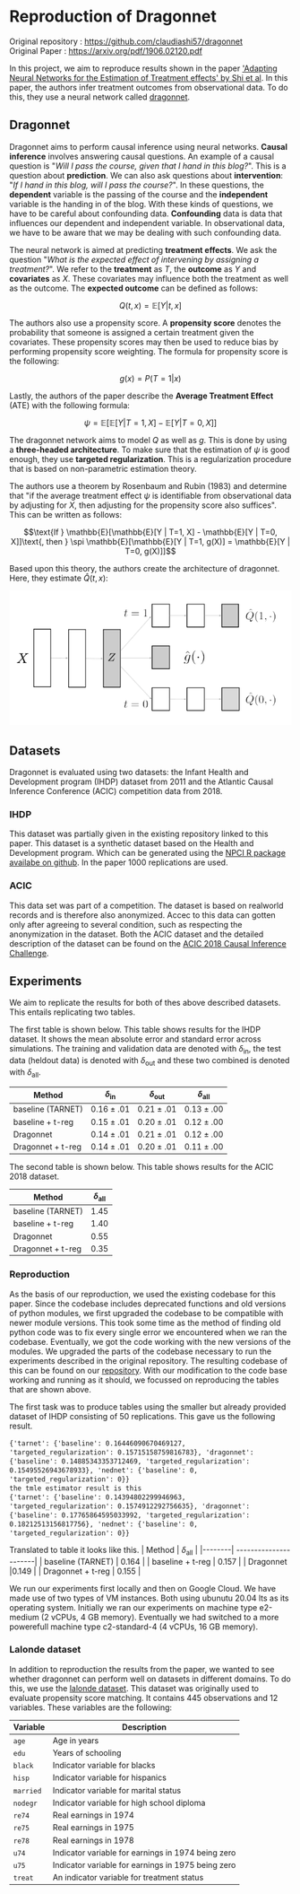 # Reproduction of Dragonnet

Original repository :  https://github.com/claudiashi57/dragonnet \
Original Paper  : https://arxiv.org/pdf/1906.02120.pdf

In this project, we aim to reproduce results shown in the paper ['Adapting Neural Networks for the Estimation of Treatment effects' by Shi et al](https://arxiv.org/pdf/1906.02120.pdf). In this paper, the authors infer treatment outcomes from observational data. To do this, they use a neural network called [dragonnet](https://github.com/claudiashi57/dragonnet).

## Dragonnet

Dragonnet aims to perform causal inference using neural networks. **Causal inference** involves answering causal questions. An example of a causal question is "*Will I pass the course, given that I hand in this blog?*". This is a question about **prediction**. We can also ask questions about **intervention**: "*If I hand in this blog, will I pass the course?*". In these questions, the **dependent** variable is the passing of the course and the **independent** variable is the handing in of the blog. With these kinds of questions, we have to be careful about confounding data. **Confounding** data is data that influences our dependent and independent variable. In observational data, we have to be aware that we may be dealing with such confounding data.

The neural network is aimed at predicting **treatment effects**. We ask the question "*What is the expected effect of intervening by assigning a treatment?*". We refer to the **treatment** as $T$, the **outcome** as $Y$ and **covariates** as $X$. These covariates may influence both the treatment as well as the outcome. The **expected outcome** can be defined as follows:

$$Q(t, x) = \mathbb{E}[Y | t,x]$$

The authors also use a propensity score. A **propensity score** denotes the probability that someone is assigned a certain treatment given the covariates. These propensity scores may then be used to reduce bias by performing propensity score weighting. The formula for propensity score is the following:

$$g(x) = P(T = 1 | x)$$

Lastly, the authors of the paper describe the **Average Treatment Effect** (ATE) with the following formula:

$$\psi = \mathbb{E}[\mathbb{E}[Y | T=1, X] - \mathbb{E}[Y | T=0, X]]$$

The dragonnet network aims to model $Q$ as well as $g$. This is done by using a **three-headed architecture**. To make sure that the estimation of $\psi$ is good enough, they use **targeted regularization**. This is a regularization procedure that is based on non-parametric estimation theory.

The authors use a theorem by Rosenbaum and Rubin (1983) and determine that "if the average treatment effect $\psi$ is identifiable from observational data by adjusting for $X$, then adjusting for the propensity score also suffices". This can be written as follows:

$$\text{If } \mathbb{E}[\mathbb{E}[Y | T=1, X] - \mathbb{E}[Y | T=0, X]]\text{, then } \spi \mathbb{E}[\mathbb{E}[Y | T=1, g(X)] = \mathbb{E}[Y | T=0, g(X)]]$$

Based upon this theory, the authors create the architecture of dragonnet. Here, they estimate $\hat{Q}(t,x)$:

![](assets/README-6be6d88c.png)

## Datasets

Dragonnet is evaluated using two datasets: the Infant Health and Development program (IHDP) dataset from 2011 and the Atlantic Causal Inference Conference (ACIC) competition data from 2018.

### IHDP
This dataset was partially given in the existing repository linked to this paper.  This dataset is a synthetic dataset based on the Health and Development program. Which can be generated using the [NPCI R package availabe on github](https://github.com/vdorie/npci). In the paper 1000 replications are used.

### ACIC
This data set was part of a competition. The dataset is based on realworld records and is therefore also anonymized. Accec to this data can gotten only after agreeing to several condition, such as respecting the anonymization in the dataset. Both the ACIC dataset and the detailed description of the dataset can be found on the [ACIC 2018 Causal Inference Challenge](https://www.synapse.org/#!Synapse:syn11294478/wiki/).

## Experiments

We aim to replicate the results for both of thes above described datasets. This entails replicating two tables.

The first table is shown below. This table shows results for the IHDP dataset. It shows the mean absolute error and standard error across simulations. The training and validation data are denoted with $\delta_{\text{in}}$, the test data (heldout data) is denoted with $\delta_{\text{out}}$ and these two combined is denoted with $\delta_{\text{all}}$.

| Method | $\delta_{\text{in}}$ | $\delta_{\text{out}}$ | $\delta_{\text{all}}$ |
|--------| ---------------------|------------------------|----------------------|
| baseline (TARNET) | 0.16 $\pm$ .01  | 0.21 $\pm$ .01  | 0.13 $\pm$ .00 |
| baseline + t-reg  | 0.15 $\pm$ .01  | 0.20 $\pm$ .01  | 0.12 $\pm$ .00 |
| Dragonnet         | 0.14 $\pm$ .01  | 0.21 $\pm$ .01  | 0.12 $\pm$ .00 |
| Dragonnet + t-reg | 0.14 $\pm$ .01  | 0.20 $\pm$ .01  | 0.11 $\pm$ .00 |

The second table is shown below. This table shows results for the ACIC 2018 dataset.

| Method | $\delta_{\text{all}}$ |
|--------| ----------------------|
| baseline (TARNET) | 1.45  |
| baseline + t-reg  | 1.40  |
| Dragonnet         | 0.55  |
| Dragonnet + t-reg | 0.35  |

### Reproduction

As the basis of our reproduction, we used the existing codebase for this paper. Since the codebase includes deprecated functions and old versions of python modules, we first upgraded the codebase to be compatible with newer module versions. This took some time as the method of finding old python code was to fix every single error we encountered when we ran the codebase. Eventually, we got the code working with the new versions of the modules. We upgraded the parts of the codebase necessary to run the experiments described in the original repository. The resulting codebase of this can be found on our [repository](https://github.com/skulane/ReprodcutionPaper). With our modification to the code base working and running as it should, we focussed on reproducing the tables that are shown above.

The first task was to produce tables using the smaller but already provided dataset of IHDP consisting of 50 replications. This gave us the following result.

```
{'tarnet': {'baseline': 0.16446090670469127, 'targeted_regularization': 0.15715158759816783}, 'dragonnet': {'baseline': 0.14885343353712469, 'targeted_regularization': 0.15495526943678933}, 'nednet': {'baseline': 0, 'targeted_regularization': 0}}
the tmle estimator result is this 
{'tarnet': {'baseline': 0.14394802299946963, 'targeted_regularization': 0.1574912292756635}, 'dragonnet': {'baseline': 0.17765864595033992, 'targeted_regularization': 0.18212513156817756}, 'nednet': {'baseline': 0, 'targeted_regularization': 0}}
```
Translated to table it looks like this.
| Method | $\delta_{\text{all}}$ |
|--------| ----------------------|
| baseline (TARNET) | 0.164  |
| baseline + t-reg  | 0.157  |
| Dragonnet         |0.149 |
| Dragonnet + t-reg | 0.155  |

We run our experiments first locally and then on Google Cloud. We have made use of two types of VM instances. Both using ubunutu 20.04 lts as its operating system. Initially we ran our experiments on machine type e2-medium (2 vCPUs, 4 GB memory). Eventually we had switched to a more powerefull machine type c2-standard-4 (4 vCPUs, 16 GB memory). 

### Lalonde dataset

In addition to reproduction the results from the paper, we wanted to see whether dragonnet can perform well on datasets in different domains. To do this, we use the [lalonde dataset](http://sekhon.berkeley.edu/matching/lalonde.html). This dataset was originally used to evaluate propensity score matching. It contains 445 observations and 12 variables. These variables are the following:

| Variable | Description |
|----------|-------------|
| `age`    | Age in years |
| `edu`    | Years of schooling
| `black`  | Indicator variable for blacks |
| `hisp`   | Indicator variable for hispanics |
| `married`| Indicator variable for marital status |
| `nodegr` | Indicator variable for high school diploma |
| `re74`   | Real earnings in 1974 |
| `re75`   | Real earnings in 1975 |
| `re78`   | Real earnings in 1978 |
| `u74`    | Indicator variable for earnings in 1974 being zero |
| `u75`    | Indicator variable for earnings in 1975 being zero |
| `treat`  | An indicator variable for treatment status |
